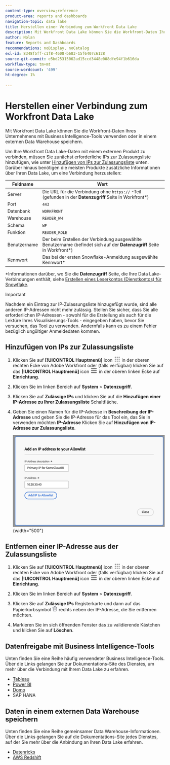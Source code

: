 ```yaml
---
content-type: overview;reference
product-area: reports and dashboards
navigation-topic: data lake
title: Herstellen einer Verbindung zum Workfront Data Lake
description: Mit Workfront Data Lake können Sie die Workfront-Daten Ihres Unternehmens mit beliebten Business Intelligence-Tools verwenden oder in einem externen Data Warehouse speichern.
author: Nolan
feature: Reports and Dashboards
recommendations: noDisplay, noCatalog
exl-id: 8348f5ff-c1f8-4608-b683-15f6407c6128
source-git-commit: e5bd25315062ad15ccd3448e008dfe94f1b616da
workflow-type: tm+mt
source-wordcount: '499'
ht-degree: 1%

---
```


# Herstellen einer Verbindung zum Workfront Data Lake

Mit Workfront Data Lake können Sie die Workfront-Daten Ihres Unternehmens mit Business Intelligence-Tools verwenden oder in einem externen Data Warehouse speichern.

Um Ihre Workfront Data Lake-Daten mit einem externen Produkt zu verbinden, müssen Sie zunächst erforderliche IPs zur Zulassungsliste hinzufügen, wie unter [Hinzufügen von IPs zur Zulassungsliste](#add-ips-to-the-allowlist) unten. Darüber hinaus benötigen die meisten Produkte zusätzliche Informationen über Ihren Data Lake, um eine Verbindung herzustellen:

| Feldname | Wert |
|---------------|-------------|
| Server | Die URL für die Verbindung ohne `https://` -Teil (gefunden in der **Datenzugriff** Seite in Workfront*) |
| Port | `443` |
| Datenbank | `WORKFRONT` |
| Warehouse | `READER_WH` |
| Schema | `WF` |
| Funktion | `READER_ROLE` |
| Benutzername | Der beim Erstellen der Verbindung ausgewählte Benutzername (befindet sich auf der **Datenzugriff** Seite in Workfront*) |
| Kennwort | Das bei der ersten Snowflake-Anmeldung ausgewählte Kennwort* |

*Informationen darüber, wo Sie die **Datenzugriff** Seite, die Ihre Data Lake-Verbindungen enthält, siehe [Erstellen eines Leserkontos (Dienstkontos) für Snowflake](/help/quicksilver/reports-and-dashboards/data-lake/create-a-reader-account.md).

>[!IMPORTANT]
>
>Nachdem ein Eintrag zur IP-Zulassungsliste hinzugefügt wurde, sind alle anderen IP-Adressen nicht mehr zulässig. Stellen Sie sicher, dass Sie alle erforderlichen IP-Adressen - sowohl für die Erstellung als auch für die Lektüre Ihres Visualisierungs-Tools - eingegeben haben, bevor Sie versuchen, das Tool zu verwenden. Andernfalls kann es zu einem Fehler bezüglich ungültiger Anmeldedaten kommen.

## Hinzufügen von IPs zur Zulassungsliste

1. Klicken Sie auf **[!UICONTROL Hauptmenü]** icon ![Hauptmenü](/help/_includes/assets/main-menu-icon.png) in der oberen rechten Ecke von Adobe Workfront oder (falls verfügbar) klicken Sie auf das **[!UICONTROL Hauptmenü]** icon ![Hauptmenü](/help/_includes/assets/main-menu-icon-left-nav.png) in der oberen linken Ecke auf **Einrichtung**.

1. Klicken Sie im linken Bereich auf **System** > **Datenzugriff**.

1. Klicken Sie auf **Zulässige IPs** und klicken Sie auf die **Hinzufügen einer IP-Adresse zu Ihrer Zulassungsliste** Schaltfläche.

1. Geben Sie einen Namen für die IP-Adresse in **Beschreibung der IP-Adresse** und geben Sie die IP-Adresse für das Tool ein, das Sie in verwenden möchten **IP-Adresse** Klicken Sie auf **Hinzufügen von IP-Adresse zur Zulassungsliste**.

   ![IP-Adresse hinzufügen](/help/quicksilver/reports-and-dashboards/data-lake/assets/add-IP-allowlist.png) {width="500"}

## Entfernen einer IP-Adresse aus der Zulassungsliste

1. Klicken Sie auf **[!UICONTROL Hauptmenü]** icon ![Hauptmenü](/help/_includes/assets/main-menu-icon.png) in der oberen rechten Ecke von Adobe Workfront oder (falls verfügbar) klicken Sie auf das **[!UICONTROL Hauptmenü]** icon ![Hauptmenü](/help/_includes/assets/main-menu-icon-left-nav.png) in der oberen linken Ecke auf **Einrichtung**.

1. Klicken Sie im linken Bereich auf **System** > **Datenzugriff**.

1. Klicken Sie auf **Zulässige IPs** Registerkarte und dann auf das Papierkorbsymbol ![Löschsymbol](/help/quicksilver/reports-and-dashboards/data-lake/assets/delete.png) rechts neben der IP-Adresse, die Sie entfernen möchten.

1. Markieren Sie im sich öffnenden Fenster das zu validierende Kästchen und klicken Sie auf **Löschen**.

## Datenfreigabe mit Business Intelligence-Tools

Unten finden Sie eine Reihe häufig verwendeter Business Intelligence-Tools. Über die Links gelangen Sie zur Dokumentations-Site des Dienstes, um mehr über die Verbindung mit Ihrem Data Lake zu erfahren.

* [Tableau](https://help.tableau.com/current/pro/desktop/en-us/basicconnectoverview.htm)
* [Power BI](https://learn.microsoft.com/power-query/connectors/snowflake)
* [Domo](https://www.domo.com/appstore/connector/snowflake-connector/overview)
* SAP HANA

## Daten in einem externen Data Warehouse speichern

Unten finden Sie eine Reihe gemeinsamer Data Warehouse-Informationen. Über die Links gelangen Sie auf die Dokumentations-Site jedes Dienstes, auf der Sie mehr über die Anbindung an Ihren Data Lake erfahren.

* [Datenricks](https://docs.databricks.com/en/connect/index.html)
* [AWS Redshift](https://docs.aws.amazon.com/redshift/latest/gsg/federated-query.html)
